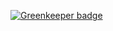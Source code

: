 
[![Greenkeeper badge](https://badges.greenkeeper.io/ericblade/quagga2-reader-qr.svg)](https://greenkeeper.io/)
